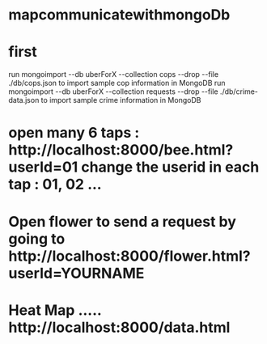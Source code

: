 # mapcommunicatewithmongoDb

# first 

 
run mongoimport --db uberForX --collection cops --drop --file ./db/cops.json to import sample cop information in MongoDB
run mongoimport --db uberForX --collection requests --drop --file ./db/crime-data.json to import sample crime information in MongoDB


# open many 6 taps : http://localhost:8000/bee.html?userId=01 change the userid in each tap : 01, 02 ...

# Open flower to send a request by going to http://localhost:8000/flower.html?userId=YOURNAME

# Heat Map ..... http://localhost:8000/data.html
